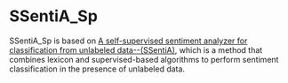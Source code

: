 # SSentiA_Sp

SSentiA_Sp is based on [A self-supervised sentiment analyzer for classification from unlabeled data--(SSentiA)](https://github.com/sazzadcsedu/SSentiA), which is a method that combines lexicon and supervised-based algorithms to perform sentiment classification in the presence of unlabeled data.
